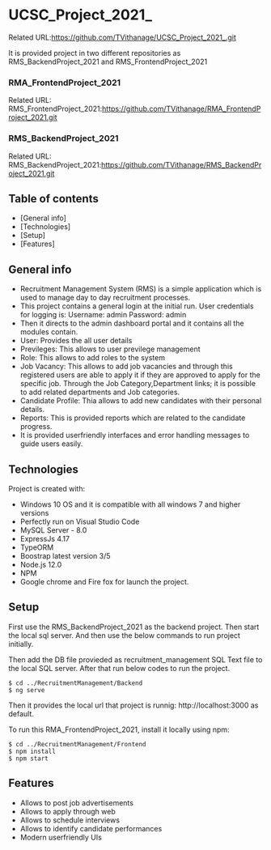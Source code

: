 # UCSC_Project_2021_
Related URL:https://github.com/TVithanage/UCSC_Project_2021_.git

It is provided project in two different repositories as RMS_BackendProject_2021 and RMS_FrontendProject_2021

### RMA_FrontendProject_2021
Related URL:
RMS_FrontendProject_2021:https://github.com/TVithanage/RMA_FrontendProject_2021.git
### RMS_BackendProject_2021
Related URL:
RMS_BackendProject_2021:https://github.com/TVithanage/RMS_BackendProject_2021.git


## Table of contents
* [General info]
* [Technologies]
* [Setup]
* [Features]

## General info
* Recruitment Management System (RMS) is a simple application which is used to manage day to day recruitment processes. 
* This project contains a general login at the initial run. User credentials for logging is:
Username: admin
Password: admin
* Then it directs to the admin dashboard portal and it contains all the modules contain.
* User: Provides the all user details
* Previleges: This allows to user previlege management
* Role: This allows to add roles to the system
* Job Vacancy: This allows to add job vacancies and through this registered users are able to apply it if they are approved to apply for the specific job. Through the Job Category,Department links; it is possible to add related departments and Job categories.
* Candidate Profile: Thia allows to add new candidates with their personal details.
* Reports: This is provided reports which are related to the candidate progress.
* It is provided userfriendly interfaces and error handling messages to guide users easily.
	
## Technologies
Project is created with:
* Windows 10 OS and it is compatible with all windows 7 and higher versions
* Perfectly run on Visual Studio Code
* MySQL Server - 8.0
* ExpressJs 4.17
* TypeORM
* Boostrap latest version 3/5
* Node.js 12.0
* NPM 
* Google chrome and Fire fox for launch the project.
	
## Setup
First use the RMS_BackendProject_2021 as the backend project. Then start the local sql server. And then use the below commands to run project initially.

Then add the DB file provieded as recruitment_management SQL Text file to the local SQL server. After that run below codes to run the project.

```
$ cd ../RecruitmentManagement/Backend
$ ng serve
```
Then it provides the local url that project is runnig:
http://localhost:3000 as default. 

To run this RMA_FrontendProject_2021, install it locally using npm:

```
$ cd ../RecruitmentManagement/Frontend
$ npm install
$ npm start
```
## Features
* Allows to post job advertisements
* Allows to apply through web
* Allows to schedule interviews
* Allows to identify candidate performances
* Modern userfriendly UIs
